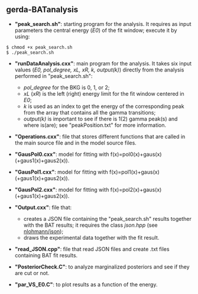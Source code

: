 ## gerda-BATanalysis
* **"peak_search.sh"**: starting program for the analysis. It requires as input parameters the central energy (_E0_) of the fit window; execute it by using:
```
$ chmod +x peak_search.sh 
$ ./peak_search.sh 
```
* **"runDataAnalysis.cxx"**: main program for the analysis. It takes six input values (_E0, pol_degree, xL, xR, k, output(k)_) directly from the analysis performed in "peak_search.sh":
  * _pol_degree_ for the BKG is 0, 1, or 2;
  * _xL_ (_xR_) is the left (right) energy limit for the fit window centered in _E0_;
  * _k_ is used as an index to get the energy of the corresponding peak from the array that contains all the gamma transitions;
  * _output(k)_ is important to see if there is 1(2) gamma peak(s) and where is(are); see "peakPosition.txt" for more information.
* **"Operations.cxx"**: file that stores different functions that are called in the main source file and in the model source files.
* **"GausPol0.cxx"**: model for fitting with f(x)=pol0(x)+gaus(x) (+gaus1(x)+gaus2(x)).
* **"GausPol1.cxx"**: model for fitting with f(x)=pol1(x)+gaus(x) (+gaus1(x)+gaus2(x)).
* **"GausPol2.cxx"**: model for fitting with f(x)=pol2(x)+gaus(x) (+gaus1(x)+gaus2(x)).
* **"Output.cxx"**: file that:
  * creates a JSON file containing the "peak_search.sh" results together with the BAT results; it requires the class _json.hpp_ (see [nlohmann/json](https://github.com/nlohmann/json));
  * draws the experimental data together with the fit result.
* **"read_JSON.cpp"**: file that read JSON files and create .txt files containing BAT fit results.

* **"PosteriorCheck.C"**: to analyze marginalized posteriors and see if they are cut or not.
* **"par_VS_E0.C"**: to plot results as a function of the energy.
